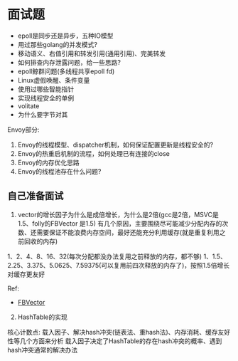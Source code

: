 
# 面试题

* epoll是同步还是异步，五种IO模型
* 用过那些golang的并发模式?
* 移动语义、右值引用和转发引用(通用引用)、完美转发
* 如何排查内存泄露问题，给一些思路?
* epoll鲸群问题(多线程共享epoll fd)
* Linux虚假唤醒、条件变量
* 使用过哪些智能指针
* 实现线程安全的单例
* volitate
* 为什么要字节对其


Envoy部分:
1. Envoy的线程模型、dispatcher机制，如何保证配置更新是线程安全的?
2. Envoy的热重启机制的流程，如何处理已有连接的close
3. Envoy的内存优化思路
4. Envoy的线程池存在什么问题?

## 自己准备面试

1. vector的增长因子为什么是成倍增长，为什么是2倍(gcc是2倍，MSVC是1.5、folly的FBVector 是1.5)
有几个原因，主要围绕尽可能减少分配内存的次数、还需要保证不能浪费内存空间，最好还能充分利用缓存(就是重复利用之前回收的内存)

1、2、4、8、16、32(每次分配都没办法复用之前释放的内存，都不够)
1、1.5、2.25、3.375、5.0625、7.59375(可以复用前四次释放的内存了)，按照1.5倍增长对缓存更友好

Ref:
* [FBVector](https://github.com/facebook/folly/blob/master/folly/docs/FBVector.md)


2. HashTable的实现

核心计数点: 载入因子、解决hash冲突(链表法、重hash法)、内存消耗、缓存友好性等几个方面来分析
载入因子决定了HashTable的存在hash冲突的概率、遇到hash冲突通常的解决办法
